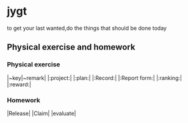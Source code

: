 # jygt
to get your last wanted,do the things that should be done today

## Physical exercise and homework

### Physical exercise 

|~key|~remark|
|:project:|
|:plan:|
|:Record:|
|:Report form:|
|:ranking:|
|:reward:|

### Homework
|Release|
|Claim|
|evaluate|

